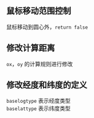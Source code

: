 ## 鼠标移动范围控制 
鼠标移动到圆心外，`return false`

## 修改计算距离
`ox`，`oy` 的计算规则进行修改

## 修改经度和纬度的定义
`baselogtype` 表示经度类型     
`baselattype` 表示纬度类型